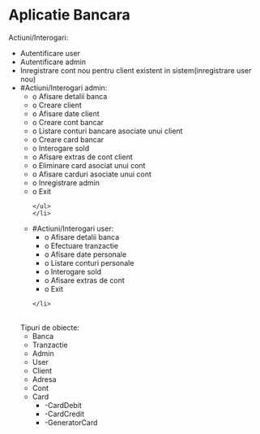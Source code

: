 # Aplicatie Bancara

Actiuni/Interogari: <br/>
<ul>
<li>	Autentificare user</li> 
<li>	Autentificare admin</li>  
<li>	Inregistrare cont nou pentru client existent in sistem(inregistrare user nou)</li>
<li>	#Actiuni/Interogari admin:
	<ul>
		<li> o Afisare detalii banca</li>
		<li> o Creare client</li>
		<li> o Afisare date client</li>
		<li> o Creare cont bancar</li>
		<li> o Listare conturi bancare asociate unui client</li>
		<li> o Creare card bancar</li>
		<li> o Interogare sold </li>
		<li> o Afisare extras de cont client</li>
		<li> o Eliminare card asociat unui cont</li>
		<li> o Afisare carduri asociate unui cont </li>
		<li> o Inregistrare admin</li>
		<li> o Exit</li>
	
	</ul>
	</li>
<li>	#Actiuni/Interogari user:
	<ul>
		<li> o Afisare detalii banca</li>
		<li> o Efectuare tranzactie</li>
		<li> o Afisare date personale</li>
		<li> o Listare conturi personale</li>
		<li> o Interogare sold</li>
		<li> o Afisare extras de cont</li>
		<li> o Exit</li>
	</ul>
	
	</li>
</ul>
<br/>
Tipuri de obiecte:<br/>
<ul>
<li>	Banca</li>
<li>	Tranzactie</li>
<li>	Admin</li>
<li>	User</li>
<li>	Client</li>
<li>	Adresa</li>
<li>	Cont</li>
<li>	Card
	<ul>
	<li>-CardDebit</li>
	<li>-CardCredit</li>
	<li>-GeneratorCard</li>
	</ul>
</li>
</ul>












	




